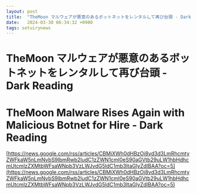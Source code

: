 ```yaml
---
layout: post
title:  "TheMoon マルウェアが悪意のあるボットネットをレンタルして再び台頭 - Dark Reading"
date:   2024-03-30 06:34:32 +0900
tags: setuirynews 
---
```


# TheMoon マルウェアが悪意のあるボットネットをレンタルして再び台頭 - Dark Reading



# TheMoon Malware Rises Again with Malicious Botnet for Hire - Dark Reading

[https://news.google.com/rss/articles/CBMiXWh0dHBzOi8vd3d3LmRhcmtyZWFkaW5nLmNvbS9lbmRwb2ludC1zZWN1cml0eS90aGVtb29uLW1hbHdhcmUtcmlzZXMtbWFsaWNpb3VzLWJvdG5ldC1mb3ItaGlyZdIBAA?oc=5](https://news.google.com/rss/articles/CBMiXWh0dHBzOi8vd3d3LmRhcmtyZWFkaW5nLmNvbS9lbmRwb2ludC1zZWN1cml0eS90aGVtb29uLW1hbHdhcmUtcmlzZXMtbWFsaWNpb3VzLWJvdG5ldC1mb3ItaGlyZdIBAA?oc=5)

